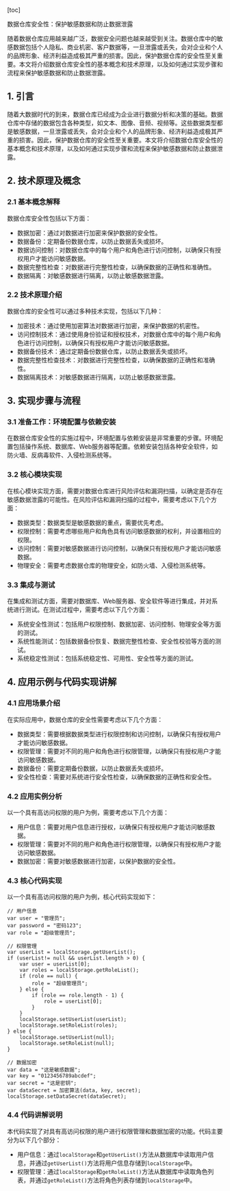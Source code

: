 
[toc]                    
                
                
数据仓库安全性：保护敏感数据和防止数据泄露

随着数据仓库应用越来越广泛，数据安全问题也越来越受到关注。数据仓库中的敏感数据包括个人隐私、商业机密、客户数据等，一旦泄露或丢失，会对企业和个人的品牌形象、经济利益造成极其严重的损害。因此，保护数据仓库的安全性至关重要。本文将介绍数据仓库安全性的基本概念和技术原理，以及如何通过实现步骤和流程来保护敏感数据和防止数据泄露。

## 1. 引言

随着大数据时代的到来，数据仓库已经成为企业进行数据分析和决策的基础。数据仓库中存储的数据包含各种类型，如文本、图像、音频、视频等。这些数据类型都是敏感数据，一旦泄露或丢失，会对企业和个人的品牌形象、经济利益造成极其严重的损害。因此，保护数据仓库的安全性至关重要。本文将介绍数据仓库安全性的基本概念和技术原理，以及如何通过实现步骤和流程来保护敏感数据和防止数据泄露。

## 2. 技术原理及概念

### 2.1 基本概念解释

数据仓库安全性包括以下方面：

- 数据加密：通过对数据进行加密来保护数据的安全性。
- 数据备份：定期备份数据仓库，以防止数据丢失或损坏。
- 数据访问控制：对数据仓库中的每个用户和角色进行访问控制，以确保只有授权用户才能访问敏感数据。
- 数据完整性检查：对数据进行完整性检查，以确保数据的正确性和准确性。
- 数据隔离：对敏感数据进行隔离，以防止敏感数据泄露。

### 2.2 技术原理介绍

数据仓库的安全性可以通过多种技术实现，包括以下几种：

- 加密技术：通过使用加密算法对数据进行加密，来保护数据的机密性。
- 访问控制技术：通过使用身份验证和授权技术，对数据仓库中的每个用户和角色进行访问控制，以确保只有授权用户才能访问敏感数据。
- 数据备份技术：通过定期备份数据仓库，以防止数据丢失或损坏。
- 数据完整性检查技术：对数据进行完整性检查，以确保数据的正确性和准确性。
- 数据隔离技术：对敏感数据进行隔离，以防止敏感数据泄露。

## 3. 实现步骤与流程

### 3.1 准备工作：环境配置与依赖安装

在数据仓库安全性的实施过程中，环境配置与依赖安装是非常重要的步骤。环境配置包括操作系统、数据库、Web服务器等配置。依赖安装包括各种安全软件，如防火墙、反病毒软件、入侵检测系统等。

### 3.2 核心模块实现

在核心模块实现方面，需要对数据仓库进行风险评估和漏洞扫描，以确定是否存在敏感数据泄露的可能性。在风险评估和漏洞扫描的过程中，需要考虑以下几个方面：

- 数据类型：数据类型是敏感数据的重点，需要优先考虑。
- 权限控制：需要考虑哪些用户和角色具有访问敏感数据的权利，并设置相应的权限。
- 访问控制：需要对敏感数据进行访问控制，以确保只有授权用户才能访问敏感数据。
- 物理安全：需要考虑数据仓库的物理安全，如防火墙、入侵检测系统等。

### 3.3 集成与测试

在集成和测试方面，需要对数据库、Web服务器、安全软件等进行集成，并对系统进行测试。在测试过程中，需要考虑以下几个方面：

- 系统安全性测试：包括用户权限控制、数据加密、访问控制、物理安全等方面的测试。
- 系统性能测试：包括数据备份恢复、数据完整性检查、安全性校验等方面的测试。
- 系统稳定性测试：包括系统稳定性、可用性、安全性等方面的测试。

## 4. 应用示例与代码实现讲解

### 4.1 应用场景介绍

在实际应用中，数据仓库的安全性需要考虑以下几个方面：

- 数据类型：需要根据数据类型进行权限控制和访问控制，以确保只有授权用户才能访问敏感数据。
- 权限管理：需要对不同的用户和角色进行权限管理，以确保只有授权用户才能访问敏感数据。
- 数据备份：需要定期备份数据，以防止数据丢失或损坏。
- 安全性检查：需要对系统进行安全性检查，以确保数据的正确性和安全性。

### 4.2 应用实例分析

以一个具有高访问权限的用户为例，需要考虑以下几个方面：

- 用户信息：需要对用户信息进行授权，以确保只有授权用户才能访问敏感数据。
- 权限管理：需要对不同的用户和角色进行权限管理，以确保只有授权用户才能访问敏感数据。
- 数据加密：需要对敏感数据进行加密，以保护数据的安全性。

### 4.3 核心代码实现

以一个具有高访问权限的用户为例，核心代码实现如下：

```
// 用户信息
var user = "管理员";
var password = "密码123";
var role = "超级管理员";

// 权限管理
var userList = localStorage.getUserList();
if (userList!= null && userList.length > 0) {
    var user = userList[0];
    var roles = localStorage.getRoleList();
    if (role == null) {
        role = "超级管理员";
    } else {
        if (role == role.length - 1) {
            role = userList[0];
        }
    }
    localStorage.setUserList(userList);
    localStorage.setRoleList(roles);
} else {
    localStorage.setUserList(null);
    localStorage.setRoleList(null);
}

// 数据加密
var data = "这是敏感数据";
var key = "0123456789abcdef";
var secret = "这是密钥";
var dataSecret = 加密算法(data, key, secret);
localStorage.setDataSecret(dataSecret);
```

### 4.4 代码讲解说明

本代码实现了对具有高访问权限的用户进行权限管理和数据加密的功能。代码主要分为以下几个部分：

- 用户信息：通过`localStorage`和`getUserList()`方法从数据库中读取用户信息，并通过`getUserList()`方法将用户信息存储到`localStorage`中。
- 权限管理：通过`localStorage`和`getRoleList()`方法从数据库中读取角色列表，并通过`getRoleList()`方法将角色列表存储到`localStorage`中。

